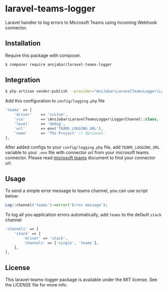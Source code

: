 # laravel-teams-logger

Laravel handler to log errors to Microsoft Teams using Incoming Webhook connector.

## Installation

Require this package with composer.

```bash
$ composer require ansjabar/laravel-teams-logger
```

## Integration

```bash
$ php artisan vendor:publish --provider="AnsJabar\LaravelTeamsLogger\LoggerServiceProvider"
```

Add this configuration to `config/logging.php` file


```php
'teams' => [
    'driver'    => 'custom',
    'via'       => \AnsJabar\LaravelTeamsLogger\LoggerChannel::class,
    'level'     => 'debug',
    'url'       => env('TEAMS_LOGGING_URL'),
    'name'      => 'The Project' // Optional: 
],
```

After added configs to your `config/logging.php` file, add `TEAMS_LOGGING_URL` variable to your `.env` file with connector url from your microsoft teams connector. Please read [microsoft teams](https://docs.microsoft.com/en-us/microsoftteams/platform/concepts/connectors/connectors-using) document to find your connector url.

## Usage

To send a simple error message to teams channel, you can use script below:

```php
Log::channel('teams')->error('Error message');
```
To log all you application errors automatically, add `teams` to the default `stack` channel

```php
'channels' => [
    'stack' => [
        'driver' => 'stack',
        'channels' => ['single', 'teams'],
    ],
],
```
## License

This laravel-teams-logger package is available under the MIT license. See the LICENSE file for more info.
